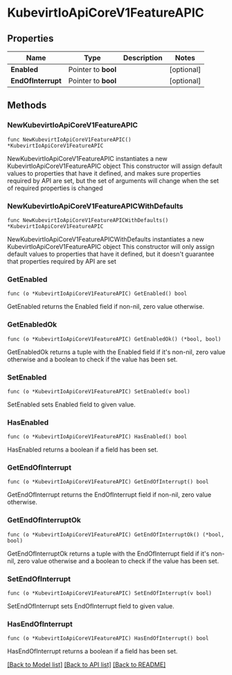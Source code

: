 # KubevirtIoApiCoreV1FeatureAPIC

## Properties

Name | Type | Description | Notes
------------ | ------------- | ------------- | -------------
**Enabled** | Pointer to **bool** |  | [optional] 
**EndOfInterrupt** | Pointer to **bool** |  | [optional] 

## Methods

### NewKubevirtIoApiCoreV1FeatureAPIC

`func NewKubevirtIoApiCoreV1FeatureAPIC() *KubevirtIoApiCoreV1FeatureAPIC`

NewKubevirtIoApiCoreV1FeatureAPIC instantiates a new KubevirtIoApiCoreV1FeatureAPIC object
This constructor will assign default values to properties that have it defined,
and makes sure properties required by API are set, but the set of arguments
will change when the set of required properties is changed

### NewKubevirtIoApiCoreV1FeatureAPICWithDefaults

`func NewKubevirtIoApiCoreV1FeatureAPICWithDefaults() *KubevirtIoApiCoreV1FeatureAPIC`

NewKubevirtIoApiCoreV1FeatureAPICWithDefaults instantiates a new KubevirtIoApiCoreV1FeatureAPIC object
This constructor will only assign default values to properties that have it defined,
but it doesn't guarantee that properties required by API are set

### GetEnabled

`func (o *KubevirtIoApiCoreV1FeatureAPIC) GetEnabled() bool`

GetEnabled returns the Enabled field if non-nil, zero value otherwise.

### GetEnabledOk

`func (o *KubevirtIoApiCoreV1FeatureAPIC) GetEnabledOk() (*bool, bool)`

GetEnabledOk returns a tuple with the Enabled field if it's non-nil, zero value otherwise
and a boolean to check if the value has been set.

### SetEnabled

`func (o *KubevirtIoApiCoreV1FeatureAPIC) SetEnabled(v bool)`

SetEnabled sets Enabled field to given value.

### HasEnabled

`func (o *KubevirtIoApiCoreV1FeatureAPIC) HasEnabled() bool`

HasEnabled returns a boolean if a field has been set.

### GetEndOfInterrupt

`func (o *KubevirtIoApiCoreV1FeatureAPIC) GetEndOfInterrupt() bool`

GetEndOfInterrupt returns the EndOfInterrupt field if non-nil, zero value otherwise.

### GetEndOfInterruptOk

`func (o *KubevirtIoApiCoreV1FeatureAPIC) GetEndOfInterruptOk() (*bool, bool)`

GetEndOfInterruptOk returns a tuple with the EndOfInterrupt field if it's non-nil, zero value otherwise
and a boolean to check if the value has been set.

### SetEndOfInterrupt

`func (o *KubevirtIoApiCoreV1FeatureAPIC) SetEndOfInterrupt(v bool)`

SetEndOfInterrupt sets EndOfInterrupt field to given value.

### HasEndOfInterrupt

`func (o *KubevirtIoApiCoreV1FeatureAPIC) HasEndOfInterrupt() bool`

HasEndOfInterrupt returns a boolean if a field has been set.


[[Back to Model list]](../README.md#documentation-for-models) [[Back to API list]](../README.md#documentation-for-api-endpoints) [[Back to README]](../README.md)


